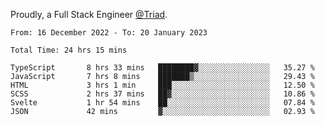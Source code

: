 Proudly, a Full Stack Engineer [@Triad](https://github.com/Triad-Behavioral-Health).
<!--START_SECTION:waka-->

```text
From: 16 December 2022 - To: 20 January 2023

Total Time: 24 hrs 15 mins

TypeScript       8 hrs 33 mins   ████████▓░░░░░░░░░░░░░░░░   35.27 %
JavaScript       7 hrs 8 mins    ███████▒░░░░░░░░░░░░░░░░░   29.43 %
HTML             3 hrs 1 min     ███░░░░░░░░░░░░░░░░░░░░░░   12.50 %
SCSS             2 hrs 37 mins   ██▓░░░░░░░░░░░░░░░░░░░░░░   10.86 %
Svelte           1 hr 54 mins    ██░░░░░░░░░░░░░░░░░░░░░░░   07.84 %
JSON             42 mins         ▓░░░░░░░░░░░░░░░░░░░░░░░░   02.93 %
```

<!--END_SECTION:waka-->

